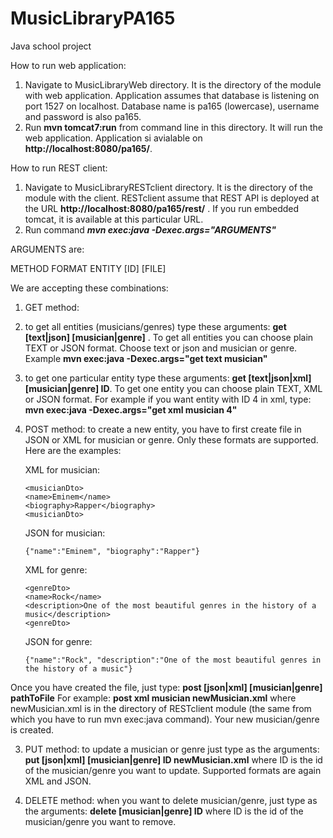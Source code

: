 MusicLibraryPA165
=================

Java school project


How to run web application:

1. Navigate to MusicLibraryWeb directory. It is the directory of the module with web application. Application assumes that database is listening on port 1527 on localhost. Database name is pa165 (lowercase), username and password is also pa165.
2. Run **mvn tomcat7:run** from command line in this directory. It will run the web application. Application si avialable on **http://localhost:8080/pa165/**.



How to run REST client:

1. Navigate to MusicLibraryRESTclient directory. It is the directory of the module with the client. RESTclient assume that REST API is deployed at the URL **http://localhost:8080/pa165/rest/** . If you run embedded tomcat, it is available at this particular URL.
2. Run command ***mvn exec:java -Dexec.args="ARGUMENTS"***

ARGUMENTS are:

METHOD  FORMAT  ENTITY  [ID]  [FILE]

We are accepting these combinations:

1. GET method:
  1. to get all entities (musicians/genres) type these arguments: **get [text|json] [musician|genre]** . To get all entities you can choose plain TEXT or JSON format.
     Choose text or json and musician or genre. Example **mvn exec:java -Dexec.args="get text musician"**
  2. to get one particular entity type these arguments: **get [text|json|xml] [musician|genre] ID**. To get one entity you can choose plain TEXT, XML or JSON format. For example if you want entity
  with ID 4 in xml, type: **mvn exec:java -Dexec.args="get xml musician 4"**
2. POST method:
  to create a new entity, you have to first create file in JSON or XML for musician or genre. Only these formats are supported. Here are the examples:
   

   XML for musician:

   ```
   <musicianDto>
   <name>Eminem</name>
   <biography>Rapper</biography>
   <musicianDto>
   ```
   JSON for musician:
   ```
   {"name":"Eminem", "biography":"Rapper"}
   ```
   XML for genre:
   ```
   <genreDto>
   <name>Rock</name>
   <description>One of the most beautiful genres in the history of a music</description>
   <genreDto>
   ```
   JSON for genre:
   ```
   {"name":"Rock", "description":"One of the most beautiful genres in the history of a music"}
   ```
  Once you have created the file, just type: **post [json|xml] [musician|genre] pathToFile**
     For example: **post xml musician newMusician.xml**  where newMusician.xml is in the directory of RESTclient module (the same from which you have to run mvn exec:java command). Your new musician/genre is created.
     
3. PUT method:
  to update a musician or genre just type as the arguments:  **put [json|xml] [musician|genre] ID newMusician.xml** where ID is the id of the musician/genre you want to update. Supported formats are again XML and JSON.

4. DELETE method:
   when you want to delete musician/genre, just type as the arguments: **delete [musician|genre] ID** where ID is the id of the musician/genre you want to remove. 

